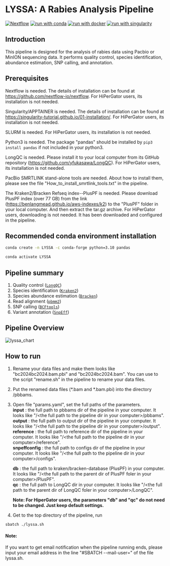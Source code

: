 # LYSSA: A Rabies Analysis Pipeline

[![Nextflow](https://img.shields.io/badge/nextflow%20DSL2-%E2%89%A523.04.0-23aa62.svg)](https://www.nextflow.io/)
[![run with conda](http://img.shields.io/badge/run%20with-conda-3EB049?labelColor=000000&logo=anaconda)](https://docs.conda.io/en/latest/)
[![run with docker](https://img.shields.io/badge/run%20with-docker-0db7ed?labelColor=000000&logo=docker)](https://www.docker.com/)
[![run with singularity](https://img.shields.io/badge/run%20with-singularity-1d355c.svg?labelColor=000000)](https://sylabs.io/docs/)

## Introduction

This pipeline is designed for the analysis of rabies data using Pacbio or MinION sequencing data. It performs quality control, species identification, abundance estimation, SNP calling, and annotation.

## Prerequisites
Nextflow is needed. The details of installation can be found at https://github.com/nextflow-io/nextflow. For HiPerGator users, its installation is not needed. 

Singularity/APPTAINER is needed. The details of installation can be found at https://singularity-tutorial.github.io/01-installation/. For HiPerGator users, its installation is not needed.

SLURM is needed. For HiPerGator users, its installation is not needed.

Python3 is needed. The package "pandas" should be installed by ``` pip3 install pandas ``` if not included in your python3.

LongQC is needed. Please install it to your local computer from its GitHub repository (https://github.com/yfukasawa/LongQC). For HiPerGator users, its installation is not needed.

PacBio SMRTLINK stand-alone tools are needed. About how to install them, please see the file "How_to_install_smrtlink_tools.txt" in the pipeline.

The Kraken2/Bracken Refseq index--PlusPF is needed. Please download PlusPF index (over 77 GB) from the link (https://benlangmead.github.io/aws-indexes/k2) to the "PlusPF" folder in your local computer. And then extract the tar.gz archive. For HiPerGator users, downloading is not needed. It has been downloaded and configured in the pipeline.

## Recommended conda environment installation
   ```bash
   conda create -n LYSSA -c conda-forge python=3.10 pandas
   ```
   ```bash
   conda activate LYSSA
   ```
## Pipeline summary

1. Quality control ([`LongQC`](https://github.com/yfukasawa/LongQC))
2. Species identification ([`Kraken2`](https://ccb.jhu.edu/software/kraken2/))
3. Species abundance estimation ([`Bracken`](https://ccb.jhu.edu/software/bracken/))
4. Read alignment ([`pbmm2`](https://www.pacb.com/support/software-downloads/))
5. SNP calling ([`BCFtools`](https://samtools.github.io/bcftools/bcftools.html))
6. Variant annotation ([`SnpEff`](https://pcingola.github.io/SnpEff/))

## Pipeline Overview

![lyssa_chart](https://github.com/user-attachments/assets/78406c8e-e87a-4df5-b9b0-5eee6bf25ae0)


## How to run

1. Rename your data files and make them looks like "bc2024bc2024.bam.pbi" and "bc2024bc2024.bam". You can use to the script "rename.sh" in the pipeline to rename your data files.
2. Put the renamed data files (*.bam and *.bam.pbi) into the directory /pbbams.
3. Open file "params.yaml", set the full paths of the parameters.   
   **input** : the full path to pbbams dir of the pipeline in your computer. It looks like "/\<the full path to the pipeline dir in your computer\>/pbbams".    
   **output** : the full path to output dir of the pipeline in your computer. It looks like "/\<the full path to the pipeline dir in your computer\>/output".            
   **reference** : the full path to reference dir of the pipeline in your computer. It looks like "/\<the full path to the pipeline dir in your computer\>/reference".    
   **snpeffconfig** : the full path to configs dir of the pipeline in your computer. It looks like "/\<the full path to the pipeline dir in your computer\>/configs".      
          
   **db** : the full path to kraken/bracken-database (PlusPF) in your computer. It looks like "/\<the full path to the parent dir of PlusPF foler in your computer\>/PlusPF".    
   **qc** : the full path to LongQC dir in your computer. It looks like "/\<the full path to the parent dir of LongQC foler in your computer\>/LongQC".     
           
   **Note: For HiperGator users, the parameters "db" and "qc" do not need to be changed. Just keep default settings.**     

4. Get to the top directory of the pipeline, run 
```bash
sbatch ./lyssa.sh
```
#### Note:      
If you want to get email notification when the pipeline running ends, please input your email address in the line "#SBATCH --mail-user=<EMAIL>" of the file lyssa.sh.  

